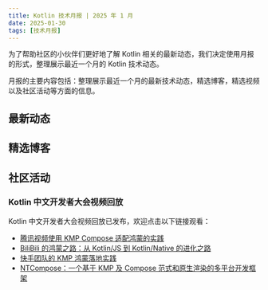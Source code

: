 ```yaml
---
title: Kotlin 技术月报 | 2025 年 1 月
date: 2025-01-30
tags: [技术月报]
---
```


为了帮助社区的小伙伴们更好地了解 Kotlin 相关的最新动态，我们决定使用月报的形式，整理展示最近一个月的 Kotlin 技术动态。

月报的主要内容包括：整理展示最近一个月的最新技术动态，精选博客，精选视频以及社区活动等方面的信息。

## 最新动态

## 精选博客

## 社区活动
### Kotlin 中文开发者大会视频回放
Kotlin 中文开发者大会视频回放已发布，欢迎点击以下链接观看：

- [腾讯视频使用 KMP Compose 适配鸿蒙的实践](https://www.bilibili.com/video/BV1ntcJeJEBb/)
- [BiliBili 的鸿蒙之路：从 Kotlin/JS 到 Kotlin/Native 的进化之路](https://www.bilibili.com/video/BV1ntcJeJEsF/)
- [快手团队的 KMP 鸿蒙落地实践](https://www.bilibili.com/video/BV1ntcJeJEYd/)
- [NTCompose：一个基于 KMP 及 Compose 范式和原生渲染的多平台开发框架](https://www.bilibili.com/video/BV1JtcJeJEoQ/)